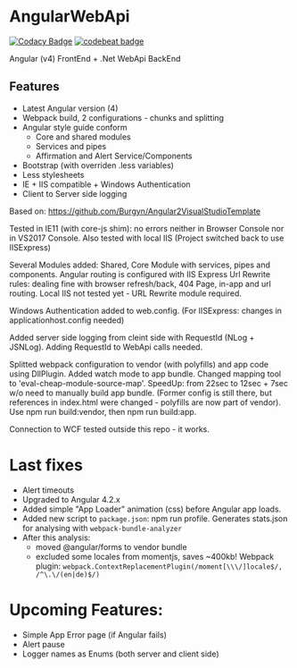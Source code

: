 # AngularWebApi
[![Codacy Badge](https://api.codacy.com/project/badge/Grade/161f6a43f59b45aa907fa4226012982b)](https://www.codacy.com/app/shwed.berlin/AngularWebApi?utm_source=github.com&amp;utm_medium=referral&amp;utm_content=shwedberlin/AngularWebApi&amp;utm_campaign=Badge_Grade)
[![codebeat badge](https://codebeat.co/badges/0df53315-004e-4adb-a4ca-4a153077ef15)](https://codebeat.co/projects/github-com-shwedberlin-angularwebapi-master)

Angular (v4) FrontEnd + .Net WebApi BackEnd
## Features
- Latest Angular version (4)
- Webpack build, 2 configurations - chunks and splitting
- Angular style guide conform
    - Core and shared modules
    - Services and pipes
    - Affirmation and Alert Service/Components
- Bootstrap (with overriden .less variables)
- Less stylesheets
- IE + IIS compatible + Windows Authentication
- Client to Server side logging

Based on: https://github.com/Burgyn/Angular2VisualStudioTemplate

Tested in IE11 (with core-js shim): no errors neither in Browser Console nor in VS2017 Console. Also tested with local IIS (Project switched back to use IISExpress)

Several Modules added: Shared, Core Module with services, pipes and components. Angular routing is configured with IIS Express Url Rewrite rules: dealing fine with browser refresh/back, 404 Page, in-app and url routing. Local IIS not tested yet - URL Rewrite module required. 

Windows Authentication added to web.config. (For IISExpress: changes in applicationhost.config needed)

Added server side logging from cleint side with RequestId (NLog + JSNLog). Adding RequestId to WebApi calls needed. 

Splitted webpack configuration to vendor (with polyfills) and app code using DllPlugin. Added watch mode to app bundle. Changed mapping tool to 'eval-cheap-module-source-map'. SpeedUp: from 22sec to 12sec + 7sec w/o need to manually build app bundle. (Former config is still there, but references in index.html were changed - polyfills are now part of vendor). Use npm run build:vendor, then npm run build:app.

Connection to WCF tested outside this repo - it works.

# Last fixes

- Alert timeouts
- Upgraded to Angular 4.2.x
- Added simple "App Loader" animation (css) before Angular app loads. 
- Added new script to `package.json`: npm run profile. Generates stats.json for analysing with `webpack-bundle-analyzer`
- After this analysis: 
    - moved @angular/forms to vendor bundle
    - excluded some locales from momentjs, saves ~400kb! Webpack plugin: `webpack.ContextReplacementPlugin(/moment[\\\/]locale$/, /^\.\/(en|de)$/)`

# Upcoming Features:

- Simple App Error page (if Angular fails)
- Alert pause
- Logger names as Enums (both server and client side)
